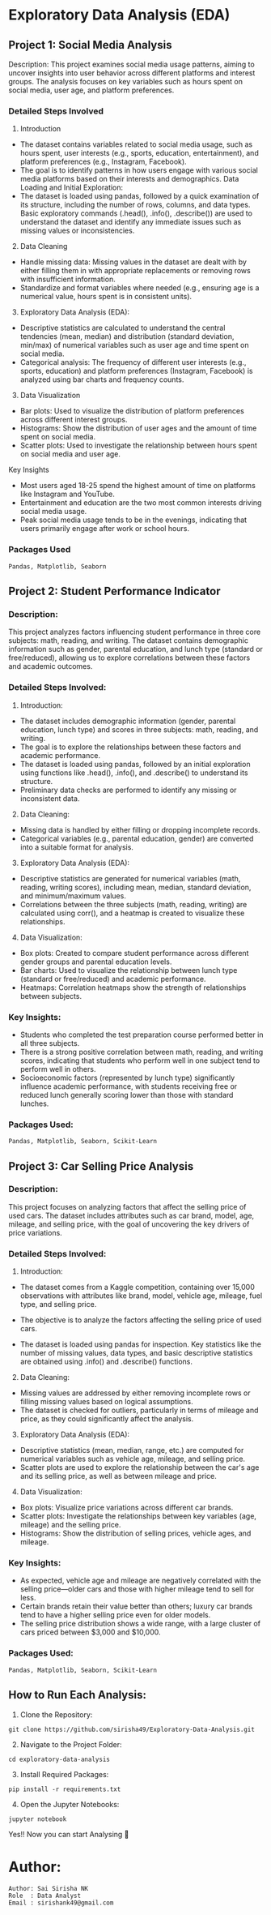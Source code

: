 # Exploratory Data Analysis (EDA)

## Project 1: Social Media Analysis
Description:
This project examines social media usage patterns, aiming to uncover insights into user behavior across different platforms and interest groups. The analysis focuses on key variables such as hours spent on social media, user age, and platform preferences.

### Detailed Steps Involved
1. Introduction

- The dataset contains variables related to social media usage, such as hours spent, user interests (e.g., sports, education, entertainment), and platform preferences (e.g., Instagram, Facebook).
- The goal is to identify patterns in how users engage with various social media platforms based on their interests and demographics.
Data Loading and Initial Exploration:
- The dataset is loaded using pandas, followed by a quick examination of its structure, including the number of rows, columns, and data types.
Basic exploratory commands (.head(), .info(), .describe()) are used to understand the dataset and identify any immediate issues such as missing values or inconsistencies.

2. Data Cleaning

- Handle missing data: Missing values in the dataset are dealt with by either filling them in with appropriate replacements or removing rows with insufficient information.
- Standardize and format variables where needed (e.g., ensuring age is a numerical value, hours spent is in consistent units).

3. Exploratory Data Analysis (EDA):

- Descriptive statistics are calculated to understand the central tendencies (mean, median) and distribution (standard deviation, min/max) of numerical variables such as user age and time spent on social media.
- Categorical analysis: The frequency of different user interests (e.g., sports, education) and platform preferences (Instagram, Facebook) is analyzed using bar charts and frequency counts.

3. Data Visualization

- Bar plots: Used to visualize the distribution of platform preferences across different interest groups.
- Histograms: Show the distribution of user ages and the amount of time spent on social media.
- Scatter plots: Used to investigate the relationship between hours spent on social media and user age.

Key Insights

- Most users aged 18-25 spend the highest amount of time on platforms like Instagram and YouTube.
- Entertainment and education are the two most common interests driving social media usage.
- Peak social media usage tends to be in the evenings, indicating that users primarily engage after work or school hours.

### Packages Used
```
Pandas, Matplotlib, Seaborn
```

## Project 2: Student Performance Indicator

### Description:
This project analyzes factors influencing student performance in three core subjects: math, reading, and writing. The dataset contains demographic information such as gender, parental education, and lunch type (standard or free/reduced), allowing us to explore correlations between these factors and academic outcomes.

### Detailed Steps Involved:

1. Introduction:

- The dataset includes demographic information (gender, parental education, lunch type) and scores in three subjects: math, reading, and writing.
- The goal is to explore the relationships between these factors and academic performance.
- The dataset is loaded using pandas, followed by an initial exploration using functions like .head(), .info(), and .describe() to understand its structure.
- Preliminary data checks are performed to identify any missing or inconsistent data.

2. Data Cleaning:

- Missing data is handled by either filling or dropping incomplete records.
- Categorical variables (e.g., parental education, gender) are converted into a suitable format for analysis.

3. Exploratory Data Analysis (EDA):

- Descriptive statistics are generated for numerical variables (math, reading, writing scores), including mean, median, standard deviation, and minimum/maximum values.
- Correlations between the three subjects (math, reading, writing) are calculated using corr(), and a heatmap is created to visualize these relationships.

4. Data Visualization:

- Box plots: Created to compare student performance across different gender groups and parental education levels.
- Bar charts: Used to visualize the relationship between lunch type (standard or free/reduced) and academic performance.
- Heatmaps: Correlation heatmaps show the strength of relationships between subjects.

### Key Insights:

- Students who completed the test preparation course performed better in all three subjects.
- There is a strong positive correlation between math, reading, and writing scores, indicating that students who perform well in one subject tend to perform well in others.
- Socioeconomic factors (represented by lunch type) significantly influence academic performance, with students receiving free or reduced lunch generally scoring lower than those with standard lunches.

### Packages Used:
```
Pandas, Matplotlib, Seaborn, Scikit-Learn
```
## Project 3: Car Selling Price Analysis

### Description:
This project focuses on analyzing factors that affect the selling price of used cars. The dataset includes attributes such as car brand, model, age, mileage, and selling price, with the goal of uncovering the key drivers of price variations.

### Detailed Steps Involved:

1. Introduction:

- The dataset comes from a Kaggle competition, containing over 15,000 observations with attributes like brand, model, vehicle age, mileage, fuel type, and selling price.
- The objective is to analyze the factors affecting the selling price of used cars.

- The dataset is loaded using pandas for inspection. Key statistics like the number of missing values, data types, and basic descriptive statistics are obtained using .info() and .describe() functions.

2. Data Cleaning:

- Missing values are addressed by either removing incomplete rows or filling missing values based on logical assumptions.
- The dataset is checked for outliers, particularly in terms of mileage and price, as they could significantly affect the analysis.

3. Exploratory Data Analysis (EDA):

- Descriptive statistics (mean, median, range, etc.) are computed for numerical variables such as vehicle age, mileage, and selling price.
- Scatter plots are used to explore the relationship between the car's age and its selling price, as well as between mileage and price.

4. Data Visualization:

- Box plots: Visualize price variations across different car brands.
- Scatter plots: Investigate the relationships between key variables (age, mileage) and the selling price.
- Histograms: Show the distribution of selling prices, vehicle ages, and mileage.

### Key Insights:

- As expected, vehicle age and mileage are negatively correlated with the selling price—older cars and those with higher mileage tend to sell for less.
- Certain brands retain their value better than others; luxury car brands tend to have a higher selling price even for older models.
- The selling price distribution shows a wide range, with a large cluster of cars priced between $3,000 and $10,000.

### Packages Used:

```
Pandas, Matplotlib, Seaborn, Scikit-Learn

```

## How to Run Each Analysis:

1. Clone the Repository:
```
git clone https://github.com/sirisha49/Exploratory-Data-Analysis.git
```

2. Navigate to the Project Folder:
```
cd exploratory-data-analysis
```

3. Install Required Packages:
```
pip install -r requirements.txt
```

4. Open the Jupyter Notebooks:
```
jupyter notebook
```


Yes!! Now you can start Analysing 🙂

# Author:
```
Author: Sai Sirisha NK
Role  : Data Analyst
Email : sirishank49@gmail.com
```
